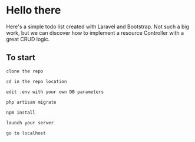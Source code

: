 # Hello there

Here's a simple todo list created with Laravel and Bootstrap. Not such a big work, but we can discover how to implement a resource Controller with a great CRUD logic.

## To start

`clone the repo`

`cd in the repo location`

`edit .env with your own DB parameters`

`php artisan migrate`

`npm install`

`launch your server`

`go to localhost`
